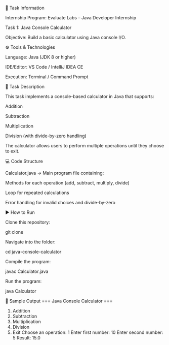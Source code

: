 📌 Task Information

Internship Program: Evaluate Labs – Java Developer Internship

Task 1: Java Console Calculator

Objective: Build a basic calculator using Java console I/O.

⚙️ Tools & Technologies

Language: Java (JDK 8 or higher)

IDE/Editor: VS Code / IntelliJ IDEA CE

Execution: Terminal / Command Prompt

📝 Task Description

This task implements a console-based calculator in Java that supports:

Addition

Subtraction

Multiplication

Division (with divide-by-zero handling)

The calculator allows users to perform multiple operations until they choose to exit.

💻 Code Structure

Calculator.java → Main program file containing:

Methods for each operation (add, subtract, multiply, divide)

Loop for repeated calculations

Error handling for invalid choices and divide-by-zero

▶️ How to Run

Clone this repository:

git clone <your-repo-link>


Navigate into the folder:

cd java-console-calculator


Compile the program:

javac Calculator.java


Run the program:

java Calculator

📸 Sample Output
=== Java Console Calculator ===
1. Addition
2. Subtraction
3. Multiplication
4. Division
5. Exit
Choose an operation: 1
Enter first number: 10
Enter second number: 5
Result: 15.0